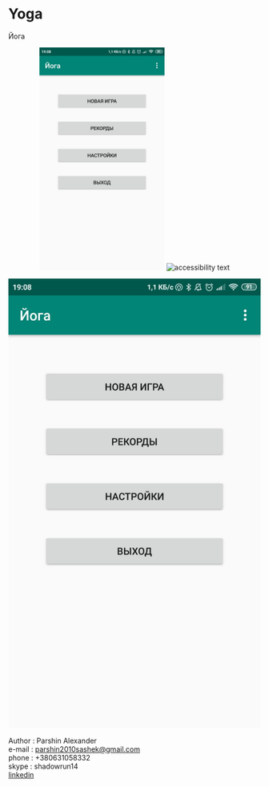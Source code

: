 # Yoga
Йога

<p align="center">
  <img src="https://github.com/CaLLIekDeveloper/Games/raw/master/Yoga/screenshots/1.jpg" width="250" title="hover text">
  <img src="your_relative_path_here_number_2_large_name" width="350" alt="accessibility text">
</p>

![Image alt](https://github.com/CaLLIekDeveloper/Games/raw/master/Yoga/screenshots/1.jpg)


Author  : Parshin Alexander<br>
e-mail  : parshin2010sashek@gmail.com<br>
phone   : +380631058332<br>
skype   : shadowrun14<br>
<a href="https://www.linkedin.com/in/%D0%B0%D0%BB%D0%B5%D0%BA%D1%81%D0%B0%D0%BD%D0%B4%D1%80-%D0%BF%D0%B0%D1%80%D1%88%D0%B8%D0%BD-b2a938118/" target="_blank">linkedin</a>

